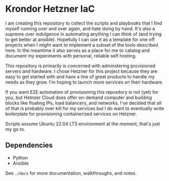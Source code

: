 # Krondor Hetzner IaC

I am creating this repository to collect the scripts and playbooks that I find myself running over and over again, and hate doing by hand.
It's also a supreme over indulgence in automating anything I can think of (and trying to get better at ansible).
Hopefully I can use it as a template for one off projects when I might want to implement a subset of the tools described here. In the meantime it also serves as a place for me to catalog and document my experiments with personal, reliable self hosting.

This repository is  primarily is concerned with adminstering provisioned servers and hardware. I chose Hetzner for this project because they are easy to get started with and have a line of great products to handle my needs as they grow. I'm hoping to launch more services on their hardware.

If you want E2E automation of provisioning this repository is not (yet) for you, but Hetnzer Cloud does offer on-demand computer and building blocks like floating IPs, load balancers, and networks. I've decided that all of that is probably over kill for my services but I do want to eventually write boilerplate for provisioning containerized services on Hetzner. 

Scripts assume Ubuntu 22.04 LTS environment at the moment, that's just my go to.

## Dependencies
- Python
- Ansible


See `./docs` for more documentation, walkthroughs, and notes.